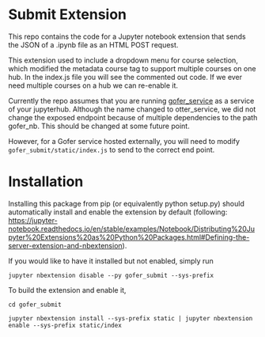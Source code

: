 # Submit Extension

This repo contains the code for a Jupyter notebook extension that sends the JSON of a .ipynb file as an HTML POST request.

This extension used to include a dropdown menu for course selection, which modified the metadata course tag to support multiple courses on one hub. In the index.js file you will see the commented out code. If we ever need multiple courses on a hub we can re-enable it.

Currently the repo assumes that you are running [gofer_service](https://github.com/data-8/gofer_service) as a service of your jupyterhub. Although the name changed to otter_service, we did not change the exposed endpoint because of multiple dependencies to the path gofer_nb. This should be changed at some future point.

However, for a Gofer service hosted externally, you will need to modify `gofer_submit/static/index.js` to send to the correct end point.

# Installation

Installing this package from pip (or equivalently python setup.py) should automatically install and enable the extension by default (following: https://jupyter-notebook.readthedocs.io/en/stable/examples/Notebook/Distributing%20Jupyter%20Extensions%20as%20Python%20Packages.html#Defining-the-server-extension-and-nbextension).

If you would like to have it installed but not enabled, simply run

`jupyter nbextension disable --py gofer_submit --sys-prefix`

To build the extension and enable it,

`cd gofer_submit`

`jupyter nbextension install --sys-prefix static | jupyter nbextension enable --sys-prefix static/index`
